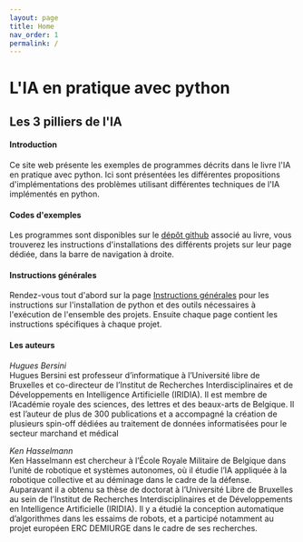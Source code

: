 ```yaml
---
layout: page
title: Home
nav_order: 1
permalink: /
---
```


# L'IA en pratique avec python
## Les 3 pilliers de l'IA
#### Introduction 
Ce site web présente les exemples de programmes décrits dans le livre
l'IA en pratique avec python.
Ici sont présentées les différentes propositions d'implémentations des problèmes
utilisant différentes techniques de l'IA implémentés en python.

#### Codes d'exemples
Les programmes sont disponibles sur le [dépôt github][ia-gh] associé au livre,
vous trouverez les instructions d'installations des différents projets sur leur
page dédiée, dans la barre de navigation à droite.

#### Instructions générales 
Rendez-vous tout d'abord sur la page [Instructions générales](instructions) pour les instructions
sur l'installation de python et des outils nécessaires à l'exécution de l'ensemble des 
projets. Ensuite chaque page contient les instructions spécifiques à chaque projet.


[ia-gh]: https://github.com/iridia-ulb/AI-book

#### Les auteurs

*Hugues Bersini*  
Hugues Bersini est professeur d’informatique à l’Université libre de
Bruxelles et co-directeur de l’Institut de Recherches Interdisciplinaires et
de Développements en Intelligence Artificielle (IRIDIA). Il est membre de
l’Académie royale des sciences, des lettres et des beaux-arts de Belgique. Il
est l’auteur de plus de 300 publications et a accompagné la création de
plusieurs spin-off dédiées au traitement de données informatisées pour le
secteur marchand et médical

*Ken Hasselmann*  
Ken Hasselmann est chercheur à l’École Royale Militaire de Belgique dans l’unité de robotique et systèmes autonomes, où il étudie l’IA appliquée à la robotique collective et au déminage dans le cadre de la défense. Auparavant il a obtenu sa thèse de doctorat à l’Université Libre de Bruxelles au sein de l’Institut de Recherches Interdisciplinaires et de Développements en Intelligence Artificielle (IRIDIA). Il y a étudié la conception automatique d’algorithmes dans les essaims de robots, et a participé notamment  au projet européen ERC DEMIURGE dans le cadre de ses recherches.
